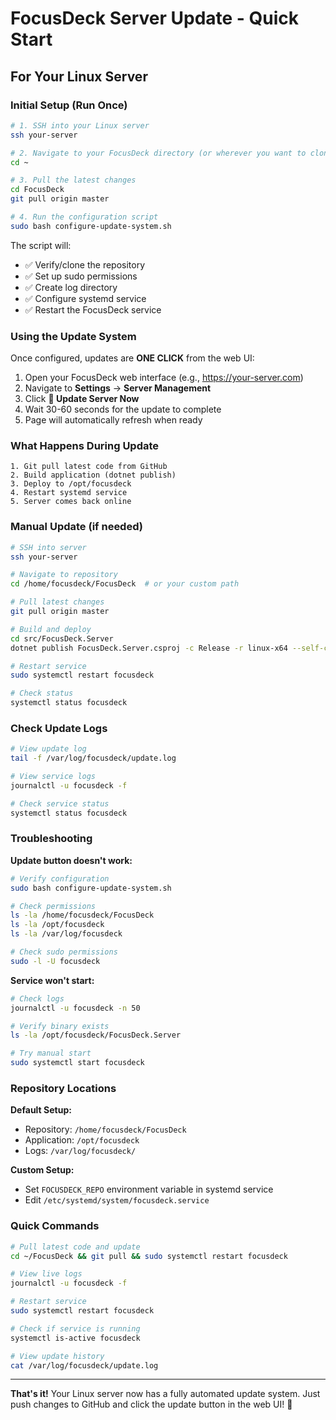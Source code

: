 # FocusDeck Server Update - Quick Start

## For Your Linux Server

### Initial Setup (Run Once)

```bash
# 1. SSH into your Linux server
ssh your-server

# 2. Navigate to your FocusDeck directory (or wherever you want to clone it)
cd ~

# 3. Pull the latest changes
cd FocusDeck
git pull origin master

# 4. Run the configuration script
sudo bash configure-update-system.sh
```

The script will:
- ✅ Verify/clone the repository
- ✅ Set up sudo permissions
- ✅ Create log directory
- ✅ Configure systemd service
- ✅ Restart the FocusDeck service

### Using the Update System

Once configured, updates are **ONE CLICK** from the web UI:

1. Open your FocusDeck web interface (e.g., https://your-server.com)
2. Navigate to **Settings** → **Server Management**
3. Click **🚀 Update Server Now**
4. Wait 30-60 seconds for the update to complete
5. Page will automatically refresh when ready

### What Happens During Update

```
1. Git pull latest code from GitHub
2. Build application (dotnet publish)
3. Deploy to /opt/focusdeck
4. Restart systemd service
5. Server comes back online
```

### Manual Update (if needed)

```bash
# SSH into server
ssh your-server

# Navigate to repository
cd /home/focusdeck/FocusDeck  # or your custom path

# Pull latest changes
git pull origin master

# Build and deploy
cd src/FocusDeck.Server
dotnet publish FocusDeck.Server.csproj -c Release -r linux-x64 --self-contained false -o /opt/focusdeck

# Restart service
sudo systemctl restart focusdeck

# Check status
systemctl status focusdeck
```

### Check Update Logs

```bash
# View update log
tail -f /var/log/focusdeck/update.log

# View service logs
journalctl -u focusdeck -f

# Check service status
systemctl status focusdeck
```

### Troubleshooting

**Update button doesn't work:**
```bash
# Verify configuration
sudo bash configure-update-system.sh

# Check permissions
ls -la /home/focusdeck/FocusDeck
ls -la /opt/focusdeck
ls -la /var/log/focusdeck

# Check sudo permissions
sudo -l -U focusdeck
```

**Service won't start:**
```bash
# Check logs
journalctl -u focusdeck -n 50

# Verify binary exists
ls -la /opt/focusdeck/FocusDeck.Server

# Try manual start
sudo systemctl start focusdeck
```

### Repository Locations

**Default Setup:**
- Repository: `/home/focusdeck/FocusDeck`
- Application: `/opt/focusdeck`
- Logs: `/var/log/focusdeck/`

**Custom Setup:**
- Set `FOCUSDECK_REPO` environment variable in systemd service
- Edit `/etc/systemd/system/focusdeck.service`

### Quick Commands

```bash
# Pull latest code and update
cd ~/FocusDeck && git pull && sudo systemctl restart focusdeck

# View live logs
journalctl -u focusdeck -f

# Restart service
sudo systemctl restart focusdeck

# Check if service is running
systemctl is-active focusdeck

# View update history
cat /var/log/focusdeck/update.log
```

---

**That's it!** Your Linux server now has a fully automated update system. Just push changes to GitHub and click the update button in the web UI! 🚀

